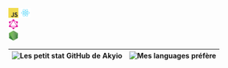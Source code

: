 <code><img height="20" alt="javascript" src="https://github.com/Akiyo-bot/Akiyo-bot/blob/main/image/JavaScript.png"></code>
<code><img height="20" alt="lua" src="https://raw.githubusercontent.com/github/explore/80688e429a7d4ef2fca1e82350fe8e3517d3494d/topics/react/react.png">
</code>
<code><img height="20" alt="php" src="https://raw.githubusercontent.com/github/explore/5c058a388828bb5fde0bcafd4bc867b5bb3f26f3/topics/graphql/graphql.png">
</code>
<code><img height="20" alt="nodejs" src="https://raw.githubusercontent.com/github/explore/80688e429a7d4ef2fca1e82350fe8e3517d3494d/topics/nodejs/nodejs.png">
</code>    

|![Les petit stat GitHub de Akyio](https://github-readme-stats.vercel.app/api?username=Akiyo-bot&count_private=true&show_icons=true&theme=radical&disable_animations=false&include_all_commits=true)|![Mes languages préfère](https://github-readme-stats.vercel.app/api/top-langs/?username=Akiyo-bot&theme=radical&langs_count=10&layout=compact)|
|:-:|:-:|

